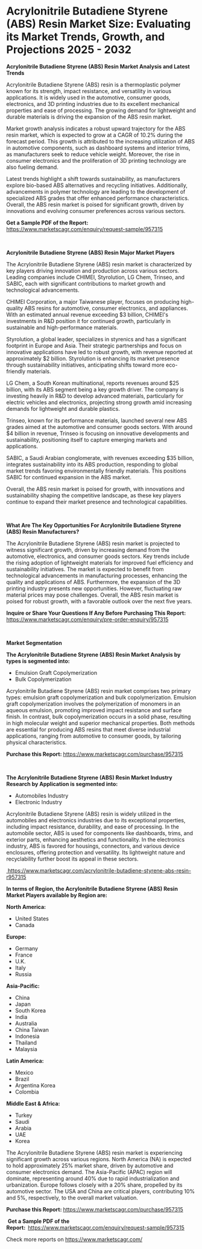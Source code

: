 <p><h1>Acrylonitrile Butadiene Styrene (ABS) Resin Market Size: Evaluating its Market Trends, Growth, and Projections 2025 - 2032</h1></p><p><strong>Acrylonitrile Butadiene Styrene (ABS) Resin Market Analysis and Latest Trends</strong></p>
<p><p>Acrylonitrile Butadiene Styrene (ABS) resin is a thermoplastic polymer known for its strength, impact resistance, and versatility in various applications. It is widely used in the automotive, consumer goods, electronics, and 3D printing industries due to its excellent mechanical properties and ease of processing. The growing demand for lightweight and durable materials is driving the expansion of the ABS resin market.</p><p>Market growth analysis indicates a robust upward trajectory for the ABS resin market, which is expected to grow at a CAGR of 10.2% during the forecast period. This growth is attributed to the increasing utilization of ABS in automotive components, such as dashboard systems and interior trims, as manufacturers seek to reduce vehicle weight. Moreover, the rise in consumer electronics and the proliferation of 3D printing technology are also fueling demand.</p><p>Latest trends highlight a shift towards sustainability, as manufacturers explore bio-based ABS alternatives and recycling initiatives. Additionally, advancements in polymer technology are leading to the development of specialized ABS grades that offer enhanced performance characteristics. Overall, the ABS resin market is poised for significant growth, driven by innovations and evolving consumer preferences across various sectors.</p></p>
<p><strong>Get a Sample PDF of the Report:&nbsp;</strong> <a href="https://www.marketscagr.com/enquiry/request-sample/957315?utm_campaign=2304&utm_medium=2&utm_source=Github&utm_content=ia&utm_term=21032025&utm_id=acrylonitrile-butadiene-styrene-abs-resin">https://www.marketscagr.com/enquiry/request-sample/957315</a></p>
<p>&nbsp;</p>
<p><strong>Acrylonitrile Butadiene Styrene (ABS) Resin Major Market Players</strong></p>
<p><p>The Acrylonitrile Butadiene Styrene (ABS) resin market is characterized by key players driving innovation and production across various sectors. Leading companies include CHIMEI, Styrolution, LG Chem, Trinseo, and SABIC, each with significant contributions to market growth and technological advancements.</p><p>CHIMEI Corporation, a major Taiwanese player, focuses on producing high-quality ABS resins for automotive, consumer electronics, and appliances. With an estimated annual revenue exceeding $3 billion, CHIMEI's investments in R&D position it for continued growth, particularly in sustainable and high-performance materials.</p><p>Styrolution, a global leader, specializes in styrenics and has a significant footprint in Europe and Asia. Their strategic partnerships and focus on innovative applications have led to robust growth, with revenue reported at approximately $2 billion. Styrolution is enhancing its market presence through sustainability initiatives, anticipating shifts toward more eco-friendly materials.</p><p>LG Chem, a South Korean multinational, reports revenues around $25 billion, with its ABS segment being a key growth driver. The company is investing heavily in R&D to develop advanced materials, particularly for electric vehicles and electronics, projecting strong growth amid increasing demands for lightweight and durable plastics.</p><p>Trinseo, known for its performance materials, launched several new ABS grades aimed at the automotive and consumer goods sectors. With around $4 billion in revenue, Trinseo is focusing on innovative developments and sustainability, positioning itself to capture emerging markets and applications.</p><p>SABIC, a Saudi Arabian conglomerate, with revenues exceeding $35 billion, integrates sustainability into its ABS production, responding to global market trends favoring environmentally friendly materials. This positions SABIC for continued expansion in the ABS market.</p><p>Overall, the ABS resin market is poised for growth, with innovations and sustainability shaping the competitive landscape, as these key players continue to expand their market presence and technological capabilities.</p></p>
<p>&nbsp;</p>
<p><strong>What Are The Key Opportunities For Acrylonitrile Butadiene Styrene (ABS) Resin Manufacturers?</strong></p>
<p><p>The Acrylonitrile Butadiene Styrene (ABS) resin market is projected to witness significant growth, driven by increasing demand from the automotive, electronics, and consumer goods sectors. Key trends include the rising adoption of lightweight materials for improved fuel efficiency and sustainability initiatives. The market is expected to benefit from technological advancements in manufacturing processes, enhancing the quality and applications of ABS. Furthermore, the expansion of the 3D printing industry presents new opportunities. However, fluctuating raw material prices may pose challenges. Overall, the ABS resin market is poised for robust growth, with a favorable outlook over the next five years.</p></p>
<p><strong>Inquire or Share Your Questions If Any Before Purchasing This Report:</strong> <a href="https://www.marketscagr.com/enquiry/pre-order-enquiry/957315?utm_campaign=2304&utm_medium=2&utm_source=Github&utm_content=ia&utm_term=21032025&utm_id=acrylonitrile-butadiene-styrene-abs-resin">https://www.marketscagr.com/enquiry/pre-order-enquiry/957315</a></p>
<p>&nbsp;</p>
<p><strong>Market Segmentation</strong></p>
<p><strong>The Acrylonitrile Butadiene Styrene (ABS) Resin Market Analysis by types is segmented into:</strong></p>
<p><ul><li>Emulsion Graft Copolymerization</li><li>Bulk Copolymerization</li></ul></p>
<p><p>Acrylonitrile Butadiene Styrene (ABS) resin market comprises two primary types: emulsion graft copolymerization and bulk copolymerization. Emulsion graft copolymerization involves the polymerization of monomers in an aqueous emulsion, promoting improved impact resistance and surface finish. In contrast, bulk copolymerization occurs in a solid phase, resulting in high molecular weight and superior mechanical properties. Both methods are essential for producing ABS resins that meet diverse industrial applications, ranging from automotive to consumer goods, by tailoring physical characteristics.</p></p>
<p><strong>Purchase this Report:&nbsp;</strong><a href="https://www.marketscagr.com/purchase/957315?utm_campaign=2304&utm_medium=2&utm_source=Github&utm_content=ia&utm_term=21032025&utm_id=acrylonitrile-butadiene-styrene-abs-resin">https://www.marketscagr.com/purchase/957315</a></p>
<p>&nbsp;</p>
<p><strong>The Acrylonitrile Butadiene Styrene (ABS) Resin Market Industry Research by Application is segmented into:</strong></p>
<p><ul><li>Automobiles Industry</li><li>Electronic Industry</li></ul></p>
<p><p>Acrylonitrile Butadiene Styrene (ABS) resin is widely utilized in the automobiles and electronics industries due to its exceptional properties, including impact resistance, durability, and ease of processing. In the automobile sector, ABS is used for components like dashboards, trims, and exterior parts, enhancing aesthetics and functionality. In the electronics industry, ABS is favored for housings, connectors, and various device enclosures, offering protection and versatility. Its lightweight nature and recyclability further boost its appeal in these sectors.</p></p>
<p><a href="https://www.marketscagr.com/acrylonitrile-butadiene-styrene-abs-resin-r957315?utm_campaign=2304&utm_medium=2&utm_source=Github&utm_content=ia&utm_term=21032025&utm_id=acrylonitrile-butadiene-styrene-abs-resin">&nbsp;https://www.marketscagr.com/acrylonitrile-butadiene-styrene-abs-resin-r957315</a></p>
<p><strong>In terms of Region, the Acrylonitrile Butadiene Styrene (ABS) Resin Market Players available by Region are:</strong></p>
<p>
    <p> <strong> North America: </strong>
        <ul>
            <li>United States</li>
            <li>Canada</li>
        </ul>
        </p> 
    <p> <strong> Europe: </strong>
        <ul>
            <li>Germany</li>
            <li>France</li>
            <li>U.K.</li>
            <li>Italy</li>
            <li>Russia</li>
        </ul>
        </p> 
    <p> <strong> Asia-Pacific: </strong>
        <ul>
            <li>China</li>
            <li>Japan</li>
            <li>South Korea</li>
            <li>India</li>
            <li>Australia</li>
            <li>China Taiwan</li>
            <li>Indonesia</li>
            <li>Thailand</li>
            <li>Malaysia</li>
        </ul>
        </p> 
    <p> <strong> Latin America: </strong>
        <ul>
            <li>Mexico</li>
            <li>Brazil</li>
            <li>Argentina Korea</li>
            <li>Colombia</li>
        </ul>
        </p> 
    <p> <strong> Middle East & Africa: </strong>
        <ul>
            <li>Turkey</li>
            <li>Saudi</li>
            <li>Arabia</li>
            <li>UAE</li>
            <li>Korea</li>
        </ul>
    </p>
    </p>
<p><p>The Acrylonitrile Butadiene Styrene (ABS) resin market is experiencing significant growth across various regions. North America (NA) is expected to hold approximately 25% market share, driven by automotive and consumer electronics demand. The Asia-Pacific (APAC) region will dominate, representing around 40% due to rapid industrialization and urbanization. Europe follows closely with a 20% share, propelled by its automotive sector. The USA and China are critical players, contributing 10% and 5%, respectively, to the overall market valuation.</p></p>
<p><strong>Purchase this Report: </strong><a href="https://www.marketscagr.com/purchase/957315?utm_campaign=2304&utm_medium=2&utm_source=Github&utm_content=ia&utm_term=21032025&utm_id=acrylonitrile-butadiene-styrene-abs-resin">https://www.marketscagr.com/purchase/957315</a></p>
<p>&nbsp;<strong>Get a Sample PDF of the Report:&nbsp;&nbsp;</strong><a href="https://www.marketscagr.com/enquiry/request-sample/957315?utm_campaign=2304&utm_medium=2&utm_source=Github&utm_content=ia&utm_term=21032025&utm_id=acrylonitrile-butadiene-styrene-abs-resin">https://www.marketscagr.com/enquiry/request-sample/957315</a></p>
<p><strong></strong></p>
<p>Check more reports on <a href="https://www.marketscagr.com/?utm_campaign=2304&utm_medium=2&utm_source=Github&utm_content=ia&utm_term=21032025&utm_id=acrylonitrile-butadiene-styrene-abs-resin">https://www.marketscagr.com/</a></p>